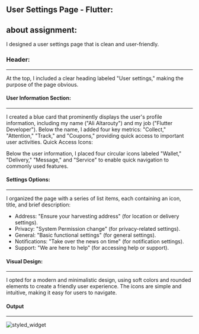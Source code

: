 ## User Settings Page - Flutter:

## about assignment:
I designed a user settings page that is clean and user-friendly.

### Header:
***
 At the top, I included a clear heading labeled "User settings," making the purpose of the page obvious.

#### User Information Section:
***
I created a blue card that prominently displays the user's profile information, including my name ("Ali Altarouty") and my job ("Flutter Developer").
Below the name, I added four key metrics: "Collect," "Attention," "Track," and "Coupons," providing quick access to important user activities.
Quick Access Icons:

Below the user information, I placed four circular icons labeled "Wallet," "Delivery," "Message," and "Service" to enable quick navigation to commonly used features.

#### Settings Options:
***
I organized the page with a series of list items, each containing an icon, title, and brief description:
* Address: "Ensure your harvesting address" (for location or delivery settings).
* Privacy: "System Permission change" (for privacy-related settings).
* General: "Basic functional settings" (for general settings).
* Notifications: "Take over the news on time" (for notification settings).
* Support: "We are here to help" (for accessing help or support).

#### Visual Design:
***
I opted for a modern and minimalistic design, using soft colors and rounded elements to create a friendly user experience.
The icons are simple and intuitive, making it easy for users to navigate.


#### Output
***
![styled_widget](https://i.ibb.co/MPy0xFK/Screenshot-24.png)
